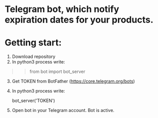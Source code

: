 # Telegram bot, which notify expiration dates for your products.

<h1>Getting start: </h1>

1. Download repository
2. In python3 process write:

>> from bot import bot_server

3. Get TOKEN from BotFather (https://core.telegram.org/bots)
4. In python3 process write:

    bot_server('TOKEN')

5. Open bot in your Telegram account. Bot is active.
